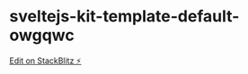 # sveltejs-kit-template-default-owgqwc

[Edit on StackBlitz ⚡️](https://stackblitz.com/edit/sveltejs-kit-template-default-dopfne)